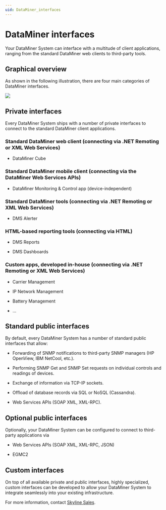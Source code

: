 ```yaml
---
uid: DataMiner_interfaces
---
```


# DataMiner interfaces

Your DataMiner System can interface with a multitude of client applications, ranging from the standard DataMiner web clients to third-party tools.

## Graphical overview

As shown in the following illustration, there are four main categories of DataMiner interfaces.

![](~/user-guide/images/3rd_party_System_Interfacing_REV003.jpg)



## Private interfaces

Every DataMiner System ships with a number of private interfaces to connect to the standard DataMiner client applications.

### Standard DataMiner web client (connecting via .NET Remoting or XML Web Services)

- DataMiner Cube

### Standard DataMiner mobile client (connecting via the DataMiner Web Services APIs)

- DataMiner Monitoring & Control app (device-independent)

### Standard DataMiner tools (connecting via .NET Remoting or XML Web Services)

- DMS Alerter

### HTML-based reporting tools (connecting via HTML)

- DMS Reports

- DMS Dashboards

### Custom apps, developed in-house (connecting via .NET Remoting or XML Web Services)

- Carrier Management

- IP Network Management

- Battery Management

- ...

## Standard public interfaces

By default, every DataMiner System has a number of standard public interfaces that allow:

- Forwarding of SNMP notifications to third-party SNMP managers (HP OpenView, IBM NetCool, etc.).

- Performing SNMP Get and SNMP Set requests on individual controls and readings of devices.

- Exchange of information via TCP-IP sockets.

- Offload of database records via SQL or NoSQL (Cassandra).

- Web Services APIs (SOAP XML, XML-RPC).

## Optional public interfaces

Optionally, your DataMiner System can be configured to connect to third-party applications via

- Web Services APIs (SOAP XML, XML-RPC, JSON)

- EGMC2

## Custom interfaces

On top of all available private and public interfaces, highly specialized, custom interfaces can be developed to allow your DataMiner System to integrate seamlessly into your existing infrastructure.

For more information, contact [Skyline Sales](mailto:sales%40skyline.be).
